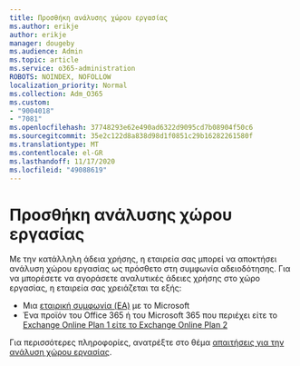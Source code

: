 ```yaml
---
title: Προσθήκη ανάλυσης χώρου εργασίας
ms.author: erikje
author: erikje
manager: dougeby
ms.audience: Admin
ms.topic: article
ms.service: o365-administration
ROBOTS: NOINDEX, NOFOLLOW
localization_priority: Normal
ms.collection: Adm_O365
ms.custom:
- "9004018"
- "7081"
ms.openlocfilehash: 37748293e62e490ad6322d9095cd7b08904f50c6
ms.sourcegitcommit: 35e2c122d8a838d98d1f0851c29b16282261580f
ms.translationtype: MT
ms.contentlocale: el-GR
ms.lasthandoff: 11/17/2020
ms.locfileid: "49088619"
---
```

# <a name="add-workplace-analytics"></a>Προσθήκη ανάλυσης χώρου εργασίας

Με την κατάλληλη άδεια χρήσης, η εταιρεία σας μπορεί να αποκτήσει ανάλυση χώρου εργασίας ως πρόσθετο στη συμφωνία αδειοδότησης. Για να μπορέσετε να αγοράσετε αναλυτικές άδειες χρήσης στο χώρο εργασίας, η εταιρεία σας χρειάζεται τα εξής: 

- Μια [εταιρική συμφωνία (EA)](https://docs.microsoft.com/workplace-analytics/setup/environment-requirements#enterprise-agreements) με το Microsoft
- Ένα προϊόν του Office 365 ή του Microsoft 365 που περιέχει είτε το [Exchange Online Plan 1 είτε το Exchange Online Plan 2](https://docs.microsoft.com/workplace-analytics/setup/environment-requirements#exchange-online-plans)

Για περισσότερες πληροφορίες, ανατρέξτε στο θέμα [απαιτήσεις για την ανάλυση χώρου εργασίας](https://docs.microsoft.com/workplace-analytics/setup/environment-requirements). 
